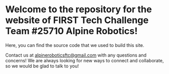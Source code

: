 <h1>Welcome to the repository for the website of FIRST Tech Challenge Team #25710 Alpine Robotics!</h1>

Here, you can find the source code that we used to build this site.

Contact us at alpineroboticsftc@gmail.com with any questions and concerns!
We are always looking for new ways to connect and collaborate, so we would be glad to talk to you!
